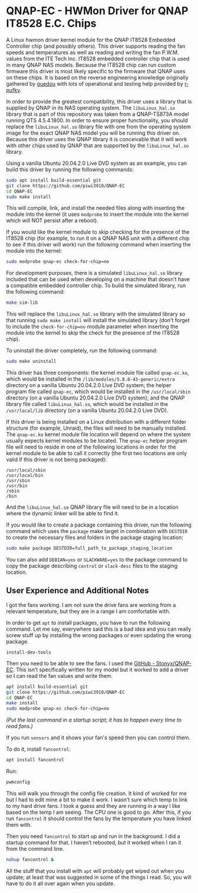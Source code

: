 # QNAP-EC - HWMon Driver for QNAP IT8528 E.C. Chips

A Linux hwmon driver kernel module for the QNAP IT8528 Embedded Controller chip (and possibly others). This driver supports reading the fan speeds and temperatures as well as reading and writing the fan P.W.M. values from the ITE Tech Inc. IT8528 embedded controller chip that is used in many QNAP NAS models. Because the IT8528 chip can run custom firmware this driver is most likely specific to the firmware that QNAP uses on these chips. It is based on the reverse engineering knowledge originally gathered by [guedou](https://github.com/guedou) with lots of operational and testing help provided by [r-pufky](https://github.com/r-pufky).

In order to provide the greatest compatibility, this driver uses a library that is supplied by QNAP in its NAS operating system. The `libuLinux_hal.so` library that is part of this repository was taken from a QNAP-TS873A model running QTS 4.5.4.1800. In order to ensure proper functionality, you should replace the `libuLinux_hal.so` library file with one from the operating system image for the exact QNAP NAS model you will be running this driver on. Because this driver uses the QNAP library it is conceivable that it will work with other chips used by QNAP that are supported by the `libuLinux_hal.so` library.

Using a vanilla Ubuntu 20.04.2.0 Live DVD system as an example, you can build this driver by running the following commands:

```bash
sudo apt install build-essential git
git clone https://github.com/piwi3910/QNAP-EC
cd QNAP-EC
sudo make install
```

This will compile, link, and install the needed files along with inserting the module into the kernel (it uses `modprobe` to insert the module into the kernel which will NOT persist after a reboot).

If you would like the kernel module to skip checking for the presence of the IT8528 chip (for example, to run it on a QNAP NAS unit with a different chip to see if this driver will work) run the following command when inserting the module into the kernel:

```bash
sudo modprobe qnap-ec check-for-chip=no
```

For development purposes, there is a simulated `libuLinux_hal.so` library included that can be used when developing on a machine that doesn’t have a compatible embedded controller chip. To build the simulated library, run the following command:

```bash
make sim-lib
```

This will replace the `libuLinux_hal.so` library with the simulated library so that running `sudo make install` will install the simulated library (don't forget to include the `check-for-chip=no` module parameter when inserting the module into the kernel to skip the check for the presence of the IT8528 chip).

To uninstall the driver completely, run the following command:

```bash
sudo make uninstall
```

This driver has three components: the kernel module file called `qnap-ec.ko`, which would be installed in the `/lib/modules/5.8.0-43-generic/extra` directory on a vanilla Ubuntu 20.04.2.0 Live DVD system; the helper program file called `qnap-ec`, which would be installed in the `/usr/local/sbin` directory (on a vanilla Ubuntu 20.04.2.0 Live DVD system); and the QNAP library file called `libuLinux_hal.so`, which would be installed in the `/usr/local/lib` directory (on a vanilla Ubuntu 20.04.2.0 Live DVD).

If this driver is being installed on a Linux distribution with a different folder structure (for example, Unraid), the files will need to be manually installed. The `qnap-ec.ko` kernel module file location will depend on where the system usually expects kernel modules to be located. The `qnap-ec` helper program file will need to reside in one of the following locations in order for the kernel module to be able to call it correctly (the first two locations are only valid if this driver is not being packaged):

```
/usr/local/sbin
/usr/local/bin
/usr/sbin
/usr/bin
/sbin
/bin
```

And the `libuLinux_hal.so` QNAP library file will need to be in a location where the dynamic linker will be able to find it.

If you would like to create a package containing this driver, run the following command which uses the `package` make target in combination with `DESTDIR` to create the necessary files and folders in the package staging location:

```bash
sudo make package DESTDIR=full_path_to_package_staging_location
```

You can also add `DEBIAN=yes` or `SLACKWARE=yes` to the package command to copy the package describing `control` or `slack-desc` files to the staging location.

## User Experience and Additional Notes

I got the fans working. I am not sure the drive fans are working from a relevant temperature, but they are in a range I am comfortable with.

In order to get `apt` to install packages, you have to run the following command. Let me say, everywhere said this is a bad idea and you can really screw stuff up by installing the wrong packages or even updating the wrong package.

```
install-dev-tools
```

Then you need to be able to see the fans. I used the [GitHub - Stonyx/QNAP-EC](https://github.com/Stonyx/QNAP-EC). This isn’t specifically written for my model but it worked to add a driver so I can read the fan values and write them.

```bash
apt install build-essential git
git clone https://github.com/piwi3910/QNAP-EC
cd QNAP-EC
make install
sudo modprobe qnap-ec check-for-chip=no
```

*(Put the last command in a startup script; it has to happen every time to read fans.)*

If you run `sensors` and it shows your fan's speed then you can control them.

To do it, install `fancontrol`:

```bash
apt install fancontrol
```

Run:

```bash
pwmconfig
```

This will walk you through the config file creation. It kind of worked for me but I had to edit mine a bit to make it work. I wasn’t sure which temp to link to my hard drive fans. I took a guess and they are running in a way I like based on the temp I am seeing. The CPU one is good to go. After this, if you run `fancontrol` it should control the fans by the temperature you have linked them with.

Then you need `fancontrol` to start up and run in the background. I did a startup command for that. I haven’t rebooted, but it worked when I ran it from the command line.

```bash
nohup fancontrol &
```

All the stuff that you install with `apt` will probably get wiped out when you update; at least that was suggested in some of the things I read. So, you will have to do it all over again when you update.

